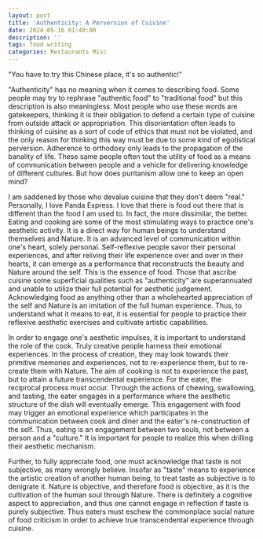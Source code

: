 ```yaml
---
layout: post
title: 'Authenticity: A Perversion of Cuisine'
date: 2024-05-16 01:49:00
description: ''
tags: food writing
categories: Restaurants Misc
---
```


"You have to try this Chinese place, it's so authentic!"
  
"Authenticity" has no meaning when it comes to describing food.
Some people may try to rephrase "authentic food" to "traditional food" but this description is also meaningless.
Most people who use these words are gatekeepers, thinking it is their obligation to defend a certain type of cuisine from outside attack or appropriation.
This disorientation often leads to thinking of cuisine as a sort of code of ethics that must not be violated, and the only reason for thinking this way must be due to some kind of egotistical perversion.
Adherence to orthodoxy only leads to the propagation of the banality of life.
These same people often tout the utility of food as a means of communication between people and a vehicle for delivering knowledge of different cultures.
But how does puritanism allow one to keep an open mind?  

I am saddened by those who devalue cuisine that they don't deem "real." Personally, I love Panda Express. I love that there is food out there that is different than the food I am used to. In fact, the more dissimilar, the better. 
Eating and cooking are some of the most stimulating ways to practice one's aesthetic activity. It is a direct way for human beings to understand themselves and Nature. 
It is an advanced level of communication within one's heart, solely personal. Self-reflexive people savor their personal experiences, and after reliving their life experience over and over in their hearts, it can emerge as a performance that reconstructs the beauty and Nature around the self. 
This is the essence of food. Those that ascribe cuisine some superficial qualities such as "authenticity" are superannuated and unable to utilize their full potential for aesthetic judgement. Acknowledging food as anything other than a wholehearted appreciation of the self and Nature is an imitation of the full human experience. Thus, to understand what it means to eat, it is essential for people to practice their reflexive aesthetic exercises and cultivate artistic capabilities.
   
In order to engage one's aesthetic impulses, it is important to understand the role of the cook. Truly creative people harness their emotional experiences. In the process of creation, they may look towards their primitive memories and experiences, not to re-experience them, but to re-create them with Nature. The aim of cooking is not to experience the past, but to attain a future transcendental experience. For the eater, the reciprocal process must occur. Through the actions of chewing, swallowing, and tasting, the eater engages in a performance where the aesthetic structure of the dish will eventually emerge. This engagement with food may trigger an emotional experience which participates in the communication between cook and diner and the eater's re-construction of the self. Thus, eating is an engagement between two souls, not between a person and a "culture." It is important for people to realize this when drilling their aesthetic mechanism. 
   
Further, to fully appreciate food, one must acknowledge that taste is not subjective, as many wrongly believe. Insofar as "taste" means to experience the artistic creation of another human being, to treat taste as subjective is to denigrate it. Nature is objective, and therefore food is objective, as it is the cultivation of the human soul through Nature. There is definitely a cognitive aspect to appreciation, and thus one cannot engage in reflection if taste is purely subjective. Thus eaters must eschew the commonplace social nature of food criticism in order to achieve true transcendental experience through cuisine.

